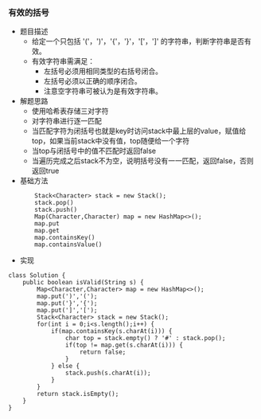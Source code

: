 ### 有效的括号
+ 题目描述
    + 给定一个只包括 '('，')'，'{'，'}'，'['，']' 的字符串，判断字符串是否有效。
    + 有效字符串需满足：
        + 左括号必须用相同类型的右括号闭合。
        + 左括号必须以正确的顺序闭合。
        + 注意空字符串可被认为是有效字符串。
+ 解题思路
    + 使用哈希表存储三对字符
    + 对字符串进行逐一匹配
    + 当匹配字符为闭括号也就是key时访问stack中最上层的value，赋值给top，如果当前stack中没有值，top随便给一个字符
    + 当top与闭括号中的值不匹配时返回false
    + 当遍历完成之后stack不为空，说明括号没有一一匹配，返回false，否则返回true
+ 基础方法
    ```
        Stack<Character> stack = new Stack();
        stack.pop()
        stack.push()
        Map(Character,Character) map = new HashMap<>();
        map.put
        map.get
        map.containsKey()
        map.containsValue()
    ```
+ 实现
```
class Solution {
    public boolean isValid(String s) {
        Map<Character,Character> map = new HashMap<>();
        map.put(')','(');
        map.put('}','{');
        map.put(']','[');
        Stack<Character> stack = new Stack();
        for(int i = 0;i<s.length();i++) {
            if(map.containsKey(s.charAt(i))) {
                char top = stack.empty() ? '#' : stack.pop(); 
                if(top != map.get(s.charAt(i))) {
                    return false;
                }
            } else {
                stack.push(s.charAt(i));
            }
        }
        return stack.isEmpty();
    }
}
```
